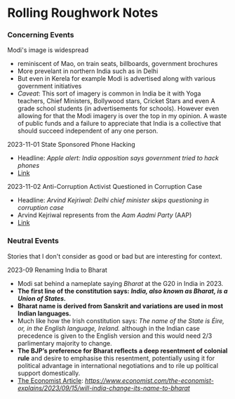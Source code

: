 # Rolling Roughwork Notes
### Concerning Events
Modi's image is widespread
* reminiscent of Mao, on train seats, billboards, government brochures
* More prevelant in northern India such as in Delhi
* But even in Kerela for example Modi is advertised along with various government initiatives
* *Caveat*: This sort of imagery is common in India be it with Yoga teachers, Chief Ministers, Bollywood stars, Cricket Stars and even A grade school students (in advertisements for schools). However even allowing for that the Modi imagery is over the top in my opinion. A waste of public funds and a failure to appreciate that India is a collective that should succeed independent of any one person.

2023-11-01 State Sponsored Phone Hacking
* Headline: *Apple alert: India opposition says government tried to hack phones*
* [Link](https://www.bbc.com/news/world-asia-india-67269978)

2023-11-02 Anti-Corruption Activist Questioned in Corruption Case
* Headline: *Arvind Kejriwal: Delhi chief minister skips questioning in corruption case*
* Arvind Kejriwal represents from the *Aam Aadmi Party* (AAP)
* [Link](https://www.bbc.com/news/world-asia-india-67283562)

### Neutral Events
Stories that I don't consider as good or bad but are interesting for context.

2023-09 Renaming India to Bharat
* Modi sat behind a nameplate saying *Bharat* at the G20 in India in 2023.
* **The first line of the constitution says: *India, also known as Bharat, is a Union of States.***
* **Bharat name is derived from Sanskrit and variations are used in most Indian languages.**
* Much like how the Irish constitution says: *The name of the State is Éire, or, in the English language, Ireland.* although in the Indian case precedence is given to the English version and this would need 2/3 parlimentary majority to change.
* **The BJP’s preference for Bharat reflects a deep resentment of colonial rule** and desire to emphasise this resentment, potentially using it for political advantage in international negotiations and to rile up political support domestically. 
* [The Economist Article](https://www.economist.com/the-economist-explains/2023/09/15/will-india-change-its-name-to-bharat): *https://www.economist.com/the-economist-explains/2023/09/15/will-india-change-its-name-to-bharat*
